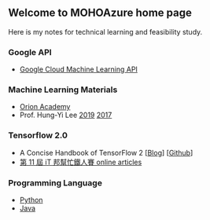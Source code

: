 ## Welcome to MOHOAzure home page

Here is my notes for technical learning and feasibility study.


### Google API
- [Google Cloud Machine Learning API](/google%20cloud%20ML/)

### Machine Learning Materials
- [Orion Academy](https://www.youtube.com/channel/UCnyibKMqygjoeBNl3l_popQ/search?query=Machine+Learning)
- Prof. Hung-Yi Lee [2019](https://speech.ee.ntu.edu.tw/~tlkagk/courses_ML19.html) [2017](http://speech.ee.ntu.edu.tw/~tlkagk/courses_ML17.html)


### Tensorflow 2.0
- A Concise Handbook of TensorFlow 2 [[Blog](https://tf.wiki/zh_hant/)] [[Github](https://github.com/snowkylin/tensorflow-handbook)]
- [第 11 屆 iT 邦幫忙鐵人賽 online articles](https://ithelp.ithome.com.tw/users/20119971/ironman/2254?page=1)

### Programming Language
- [Python](/programming%20lang/python)
- [Java](/programming%20lang/java)
